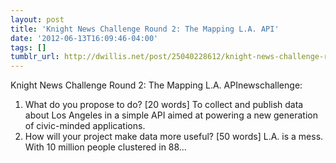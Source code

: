 ```yaml
---
layout: post
title: 'Knight News Challenge Round 2: The Mapping L.A. API'
date: '2012-06-13T16:09:46-04:00'
tags: []
tumblr_url: http://dwillis.net/post/25040228612/knight-news-challenge-round-2-the-mapping-la
---
```

Knight News Challenge Round 2: The Mapping L.A. APInewschallenge:

1. What do you propose to do? [20 words]
To collect and publish data about Los Angeles in a simple API aimed at powering a new generation of civic-minded applications.
2. How will your project make data more useful? [50 words]
L.A. is a mess. With 10 million people clustered in 88…
